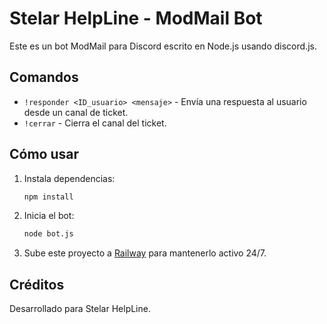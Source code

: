 
# Stelar HelpLine - ModMail Bot

Este es un bot ModMail para Discord escrito en Node.js usando discord.js.

## Comandos
- `!responder <ID_usuario> <mensaje>` - Envía una respuesta al usuario desde un canal de ticket.
- `!cerrar` - Cierra el canal del ticket.

## Cómo usar
1. Instala dependencias:
   ```bash
   npm install
   ```
2. Inicia el bot:
   ```bash
   node bot.js
   ```
3. Sube este proyecto a [Railway](https://railway.app) para mantenerlo activo 24/7.

## Créditos
Desarrollado para Stelar HelpLine.
